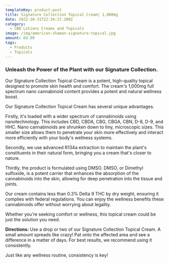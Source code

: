 ```yaml
---
templateKey: product-post
title: Signature Collection Topical Cream| 1,000mg
date: 2022-10-31T22:34:17.200Z
category:
  - CBD Lotions Creams and Topicals
image: /img/american-shaman-signature-topical.jpg
amount: 69.99
tags:
  - Products
  - Topicals
---
```

### Unleash the Power of the Plant with our Signature Collection.

Our Signature Collection Topical Cream is a potent, high-quality topical designed to promote skin health and comfort. The cream's 1,000mg full spectrum nano cannabinoid content provides a potent and natural wellness boost.

Our Signature Collection Topical Cream has several unique advantages.

Firstly, it's loaded with a wider spectrum of cannabinoids using nanotechnology. This includes CBD, CBDA, CBG, CBGA, CBN, D-8, D-9, and HHC. Nano cannabinoids are shrunken down to tiny, microscopic sizes. This smaller size allows them to penetrate your skin more effectively and interact more efficiently with your body's wellness systems.

Secondly, we use advanced R134a extraction to maintain the plant's constituents in their natural form, bringing you a cream that's closer to nature.

Thirdly, the product is formulated using DMSO.  DMSO, or Dimethyl sulfoxide, is a potent carrier that enhances the absorption of the cannabinoids into the skin, allowing for deep penetration into the tissue and joints.

Our cream contains less than 0.3% Delta 9 THC by dry weight, ensuring it complies with federal regulations. You can enjoy the wellness benefits these cannabinoids offer without worrying about legality.

Whether you're seeking comfort or wellness, this topical cream could be just the solution you need.

**Directions:** Use a drop or two of our Signature Collection Topical Cream. A small amount spreads like crazy! Pat onto the affected area and see a difference in a matter of days. For best results, we recommend using it consistently. 

Just like any wellness routine, consistency is key!